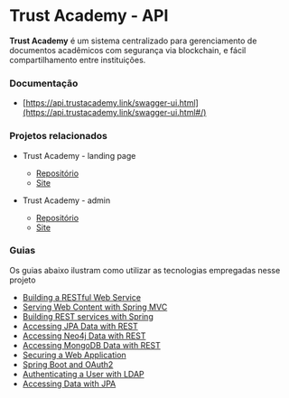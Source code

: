 # Trust Academy - API

**Trust Academy** é um sistema centralizado para gerenciamento de documentos acadêmicos com segurança via blockchain, e fácil compartilhamento entre instituições.

### Documentação

* [https://api.trustacademy.link/swagger-ui.html](https://api.trustacademy.link/swagger-ui.html#/)

### Projetos relacionados

- Trust Academy - landing page
    - [Repositório](https://github.com/fiap-winners/landing-page)
    - [Site](https://trustacademy.link/)
    
- Trust Academy - admin
    - [Repositório](https://github.com/fiap-winners/admin-frontend)
    - [Site](https://admin.trustacademy.link/)

### Guias

Os guias abaixo ilustram como utilizar as tecnologias empregadas nesse projeto

* [Building a RESTful Web Service](https://spring.io/guides/gs/rest-service/)
* [Serving Web Content with Spring MVC](https://spring.io/guides/gs/serving-web-content/)
* [Building REST services with Spring](https://spring.io/guides/tutorials/bookmarks/)
* [Accessing JPA Data with REST](https://spring.io/guides/gs/accessing-data-rest/)
* [Accessing Neo4j Data with REST](https://spring.io/guides/gs/accessing-neo4j-data-rest/)
* [Accessing MongoDB Data with REST](https://spring.io/guides/gs/accessing-mongodb-data-rest/)
* [Securing a Web Application](https://spring.io/guides/gs/securing-web/)
* [Spring Boot and OAuth2](https://spring.io/guides/tutorials/spring-boot-oauth2/)
* [Authenticating a User with LDAP](https://spring.io/guides/gs/authenticating-ldap/)
* [Accessing Data with JPA](https://spring.io/guides/gs/accessing-data-jpa/)